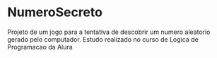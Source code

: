 # NumeroSecreto
Projeto de um jogo para a tentativa de descobrir um numero aleatorio gerado pelo computador. Estudo realizado no curso de Logica de Programacao da Alura
